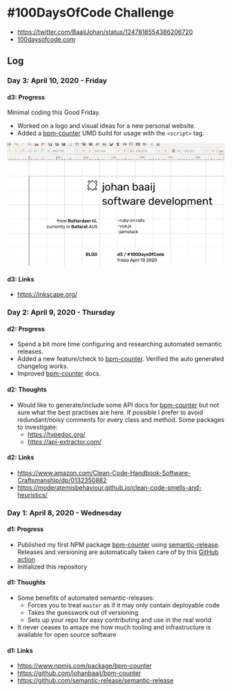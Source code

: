 # #100DaysOfCode Challenge

- <https://twitter.com/BaaijJohan/status/1247818554386206720>
- [100daysofcode.com](http://100daysofcode.com/)

## Log

### Day 3: April 10, 2020 - Friday

#### d3: Progress

Minimal coding this Good Friday.

- Worked on a logo and visual ideas for a new personal website.
- Added a [bpm-counter](https://github.com/johanbaaij/bpm-counter) UMD build for usage with the `<script>` tag.

![Inkscape screenshot](assets/img/d3-1.jpeg)

#### d3: Links

- <https://inkscape.org/>

### Day 2: April 9, 2020 - Thursday

#### d2: Progress

- Spend a bit more time configuring and researching automated semantic releases.
- Added a new feature/check to [bpm-counter](https://github.com/johanbaaij/bpm-counter). Verified the auto generated changelog works.
- Improved [bpm-counter](https://github.com/johanbaaij/bpm-counter) docs.

#### d2: Thoughts

- Would like to generate/include some API docs for [bpm-counter](https://github.com/johanbaaij/bpm-counter) but not sure what the best practises are here. If possible I prefer to avoid redundant/noisy comments for every class and method. Some packages to investigate:
  - <https://typedoc.org/>
  - <https://api-extractor.com/>

#### d2: Links

- <https://www.amazon.com/Clean-Code-Handbook-Software-Craftsmanship/dp/0132350882>
- <https://moderatemisbehaviour.github.io/clean-code-smells-and-heuristics/>

### Day 1: April 8, 2020 - Wednesday

#### d1: Progress

- Published my first NPM package [bpm-counter](https://github.com/johanbaaij/bpm-counter) using [semantic-release](https://github.com/semantic-release/semantic-release). Releases and versioning are automatically taken care of by this [GitHub action](https://github.com/johanbaaij/bpm-counter/blob/master/.github/workflows/main.yml)
- Initialized this repository

#### d1: Thoughts

- Some benefits of automated semantic-releases:
  - Forces you to treat `master` as if it may only contain deployable code
  - Takes the guesswork out of versioning
  - Sets up your repo for easy contributing and use in the real world
- It never ceases to amaze me how much tooling and infrastructure is available for open source software

#### d1: Links

- <https://www.npmjs.com/package/bpm-counter>
- <https://github.com/johanbaaij/bpm-counter>
- <https://github.com/semantic-release/semantic-release>
